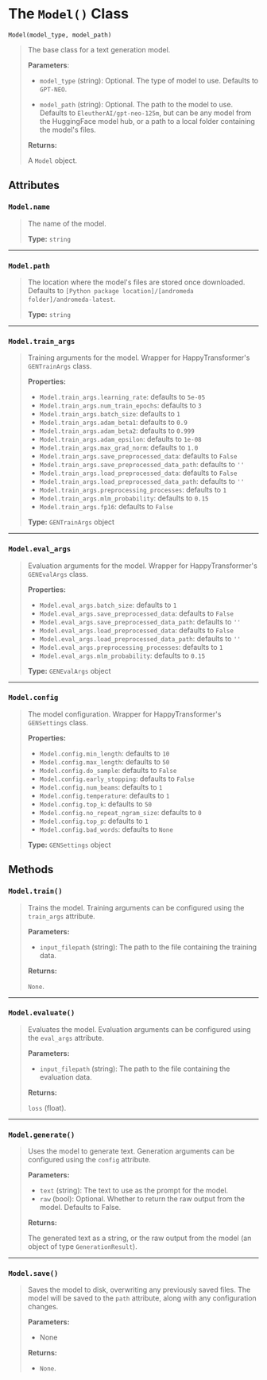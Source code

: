 # The `Model()` Class

`Model(model_type, model_path)`
>
> The base class for a text generation model.
>
> **Parameters**:
>
> - `model_type` (string): Optional. The type of model to use. Defaults to `GPT-NEO`.
>
> - `model_path` (string): Optional. The path to the model to use. Defaults to `EleutherAI/gpt-neo-125m`, but can be any model from the HuggingFace model hub, or a path to a local folder containing the model's files.
>
> **Returns:**
>
> A `Model` object.

## Attributes

### `Model.name`
> The name of the model.
>
> **Type:** `string`

---

### `Model.path`
> The location where the model's files are stored once downloaded. Defaults to `[Python package location]/[andromeda folder]/andromeda-latest`.
>
> **Type:** `string`

---

### `Model.train_args`
> Training arguments for the model. Wrapper for HappyTransformer's `GENTrainArgs` class.
>
> **Properties:**
>
> - `Model.train_args.learning_rate`: defaults to `5e-05`
> - `Model.train_args.num_train_epochs`: defaults to `3`
> - `Model.train_args.batch_size`: defaults to `1`
> - `Model.train_args.adam_beta1`: defaults to `0.9`
> - `Model.train_args.adam_beta2`: defaults to `0.999`
> - `Model.train_args.adam_epsilon`: defaults to `1e-08`
> - `Model.train_args.max_grad_norm`: defaults to `1.0`
> - `Model.train_args.save_preprocessed_data`: defaults to `False`
> - `Model.train_args.save_preprocessed_data_path`: defaults to `''`
> - `Model.train_args.load_preprocessed_data`: defaults to `False`
> - `Model.train_args.load_preprocessed_data_path`: defaults to `''`
> - `Model.train_args.preprocessing_processes`: defaults to `1`
> - `Model.train_args.mlm_probability`: defaults to `0.15`
> - `Model.train_args.fp16`: defaults to `False`
>
> **Type:** `GENTrainArgs` object

---

### `Model.eval_args`

> Evaluation arguments for the model. Wrapper for HappyTransformer's `GENEvalArgs` class.
>
> **Properties:**
>
> - `Model.eval_args.batch_size`: defaults to `1`
> - `Model.eval_args.save_preprocessed_data`: defaults to `False`
> - `Model.eval_args.save_preprocessed_data_path`: defaults to `''`
> - `Model.eval_args.load_preprocessed_data`: defaults to `False`
> - `Model.eval_args.load_preprocessed_data_path`: defaults to `''`
> - `Model.eval_args.preprocessing_processes`: defaults to `1`
> - `Model.eval_args.mlm_probability`: defaults to `0.15`
>
> **Type:** `GENEvalArgs` object

---

### `Model.config`

> The model configuration. Wrapper for HappyTransformer's `GENSettings` class.
>
> **Properties:**
>
> - `Model.config.min_length`: defaults to `10`
> - `Model.config.max_length`: defaults to `50`
> - `Model.config.do_sample`: defaults to `False`
> - `Model.config.early_stopping`: defaults to `False`
> - `Model.config.num_beams`: defaults to `1`
> - `Model.config.temperature`: defaults to `1`
> - `Model.config.top_k`: defaults to `50`
> - `Model.config.no_repeat_ngram_size`: defaults to `0`
> - `Model.config.top_p`: defaults to `1`
> - `Model.config.bad_words`: defaults to `None`
>
> **Type:** `GENSettings` object

## Methods

### `Model.train()`

> Trains the model. Training arguments can be configured using the `train_args` attribute.
>
> **Parameters:**
>
> - `input_filepath` (string): The path to the file containing the training data.
>
> **Returns:**
>
> `None`.

---

### `Model.evaluate()`

> Evaluates the model. Evaluation arguments can be configured using the `eval_args` attribute.
>
> **Parameters:**
>
> - `input_filepath` (string): The path to the file containing the evaluation data.
>
> **Returns:**
>
> `loss` (float).

---

### `Model.generate()`

> Uses the model to generate text. Generation arguments can be configured using the `config` attribute.
>
> **Parameters:**
>
> - `text` (string): The text to use as the prompt for the model.
> - `raw` (bool): Optional. Whether to return the raw output from the model. Defaults to False.
>
> **Returns:**
>
> The generated text as a string, or the raw output from the model (an object of type `GenerationResult`).

---

### `Model.save()`

> Saves the model to disk, overwriting any previously saved files. The model will be saved to the `path` attribute, along with any configuration changes.
>
> **Parameters:**
>
> - None
>
> **Returns:**
>
> - `None`.

